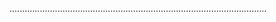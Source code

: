 ......................................................................................................
